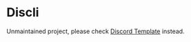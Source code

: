 # Discli

Unmaintained project, please check [Discord Template](https://github.com/znqi/discord_template) instead.
